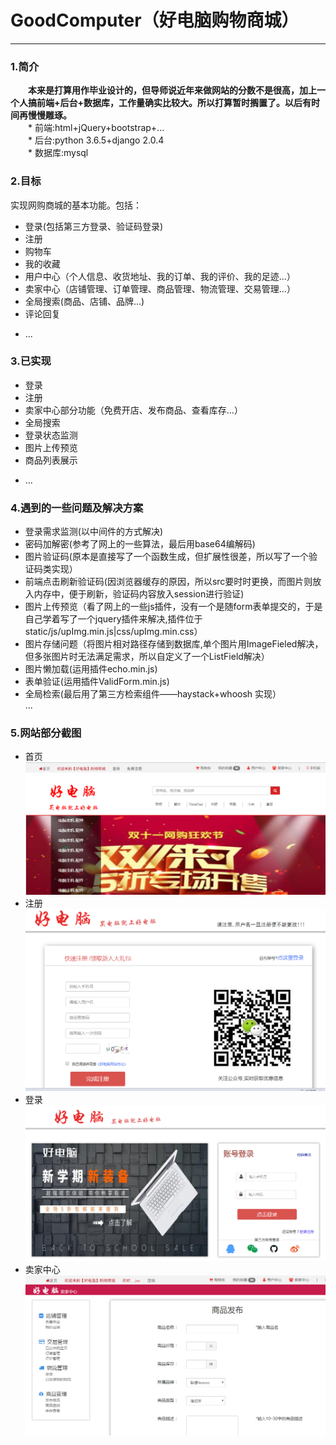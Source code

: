 # GoodComputer（好电脑购物商城）             
---
### 1.简介
&emsp;&emsp;**本来是打算用作毕业设计的，但导师说近年来做网站的分数不是很高，加上一个人搞前端+后台+数据库，工作量确实比较大。所以打算暂时搁置了。以后有时间再慢慢雕琢。**                 
&emsp;&emsp;* 前端:html+jQuery+bootstrap+...                    
&emsp;&emsp;* 后台:python 3.6.5+django 2.0.4                
&emsp;&emsp;* 数据库:mysql                 


### 2.目标
实现网购商城的基本功能。包括：               
* 登录(包括第三方登录、验证码登录)
* 注册
* 购物车
* 我的收藏
* 用户中心（个人信息、收货地址、我的订单、我的评价、我的足迹...）
* 卖家中心（店铺管理、订单管理、商品管理、物流管理、交易管理...）
* 全局搜索(商品、店铺、品牌...)
* 评论回复
- ...

### 3.已实现
* 登录
* 注册
* 卖家中心部分功能（免费开店、发布商品、查看库存...）
* 全局搜索
* 登录状态监测
* 图片上传预览
* 商品列表展示
- ...

### 4.遇到的一些问题及解决方案        
- 登录需求监测(以中间件的方式解决)               
- 密码加解密(参考了网上的一些算法，最后用base64编解码)            
- 图片验证码(原本是直接写了一个函数生成，但扩展性很差，所以写了一个验证码类实现）          
- 前端点击刷新验证码(因浏览器缓存的原因，所以src要时时更换，而图片则放入内存中，便于刷新，验证码内容放入session进行验证)           
- 图片上传预览（看了网上的一些js插件，没有一个是随form表单提交的，于是自己学着写了一个jquery插件来解决,插件位于static/js/upImg.min.js|css/upImg.min.css）            
- 图片存储问题（将图片相对路径存储到数据库,单个图片用ImageFieled解决，但多张图片时无法满足需求，所以自定义了一个ListField解决）                 
- 图片懒加载(运用插件echo.min.js)        
- 表单验证(运用插件ValidForm.min.js)        
- 全局检索(最后用了第三方检索组件——haystack+whoosh 实现）       
...

### 5.网站部分截图
* 首页                      
![网站截图](https://github.com/jc633/PythonGithub/blob/GoodComputer/static/img/projectShortcuts/20181023220335.png)
* 注册                      
![网站截图](https://github.com/jc633/PythonGithub/blob/GoodComputer/static/img/projectShortcuts/20181023220447.png)
* 登录                      
![网站截图](https://github.com/jc633/PythonGithub/blob/GoodComputer/static/img/projectShortcuts/20181023220513.png)
* 卖家中心                
![网站截图](https://github.com/jc633/PythonGithub/blob/GoodComputer/static/img/projectShortcuts/20181023220939.png)
